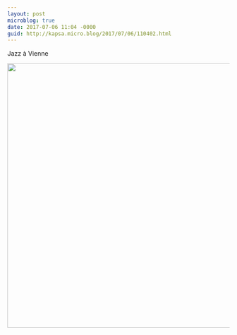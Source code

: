 ```yaml
---
layout: post
microblog: true
date: 2017-07-06 11:04 -0000
guid: http://kapsa.micro.blog/2017/07/06/110402.html
---
```

Jazz à Vienne

<img src="http://jeankapsa.com/uploads/2017/b0f8c3a1ed.jpg" width="600" height="600" style="height: auto" />
